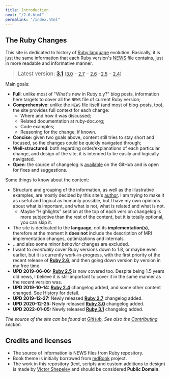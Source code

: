 ```yaml
---
title: Introduction
next: "/2.6.html"
permalink: "/index.html"
---
```


## The Ruby Changes

This site is dedicated to history of [Ruby language](https://www.ruby-lang.org/) evolution. Basically, it is just the same information that each Ruby version's [NEWS](https://github.com/ruby/ruby/blob/master/NEWS.md) file contains, just in more readable and informative manner.

> <big>Latest version: <b><a href="3.1.html">3.1</a></b></big> ([3.0](3.0.html) − [2.7](2.7.html) − [2.6](2.6.html) −[2.5](2.5.html) − [2.4](2.4.html))

Main goals:

* **Full**: unlike most of "What's new in Ruby x.y?" blog posts, information here targets to cover all the `NEWS` file of current Ruby version;
* **Comprehensive**: unlike the `NEWS` file itself (and most of blog-posts, too), the site provides full context for each change:
  * Where and how it was discussed;
  * Related documentation at ruby-doc.org;
  * Code examples;
  * Reasoning for the change, if known.
* **Concise**: given two goals above, content still tries to stay short and focused, so the changes could be quickly navigated through;
* **Well-structured**: both regarding order/explanations of each particular change, and design of the site, it is intended to be easily and logically navigated.
* **Open**: the source of changelog is [available](https://github.com/rubyreferences/rubychanges) on the GitHub and is open for fixes and suggestions.

Some things to know about the content:

* Structure and grouping of the information, as well as the illustrative examples, are mostly decided by this site's [author](https://zverok.github.io). I am trying to make it as useful and logical as humanly possible, but I have my own opinions about what is important, and what is not, what is related and what is not.
  * Maybe "Highlights" section at the top of each version changelog is more subjective than the rest of the content, but it is totally optional, you can skip it.
* The site is dedicated to the **language**, not its **implementation(s)**, therefore at the moment it **does not** include the description of MRI implementation changes, optimizations and internals.
* ...and also some minor _behavior_ changes are excluded.
* I want to _eventually_ cover Ruby versions down to 1.8, or maybe even earlier, but it is currently work-in-progress, with the first priority of the recent release of **[Ruby 2.6](2.6.html)**, and then going down version by version in my free time.
* **UPD 2019-06-06:** **[Ruby 2.5](2.5.html)** is now covered too. Despite being 1.5 years old news, I believe it is still important to cover it in the same manner as the recent version was.
* **UPD 2019-10-14:** **[Ruby 2.4](2.4.html)** changelog added, and some other content changed. See [History](/History.html) for detail.
* **UPD 2019-12-27:** Newly released **[Ruby 2.7](2.7.html)** changelog added.
* **UPD 2020-12-25:** Newly released **[Ruby 3.0](3.0.html)** changelog added.
* **UPD 2022-01-05:** Newly released **[Ruby 3.1](3.1.html)** changelog added.

_The source of the site can be found at [GitHub](https://github.com/rubyreferences/rubychanges). See also the [Contributing](Contributing.html) section._

## Credits and licenses

* The source of information is NEWS files from Ruby repository.
* Book theme is initially borrowed from [mdBook](https://github.com/rust-lang-nursery/mdBook) project.
* The work in this repository (text, scripts and custom additions to design) is made by [Victor Shepelev](https://zverok.github.io) and should be considered **Public Domain**.
